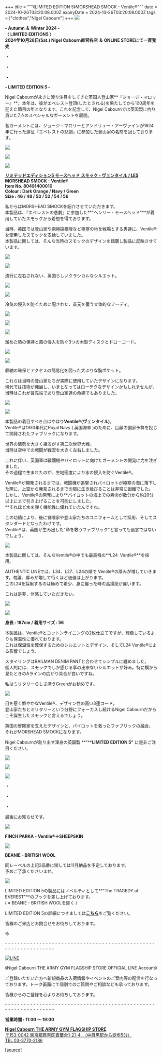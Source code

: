 +++
title = """《LIMITED EDITION 5》MORSHEAD SMOCK - Ventile®"""
date = 2024-10-26T03:20:08.000Z
expiryDate = 2024-10-26T03:20:08.000Z
tags = ["clothes","Nigel Cabourn"]
+++
![](https://cdn.shopify.com/s/files/1/0094/9295/5196/files/IMG_3539_2_480x480.png?v=1729587891)

**\- Autumn ＆ Winter 2024 -**  
**〈 LIMITED EDITION5 〉**  
**2024年10月26日(Sat.) Nigel Cabourn直営各店 ＆ ONLINE STOREにて一斉発売**

**・**

**・**

**・**

**\- LIMITED EDITION 5 -**

Nigel Cabournが永きに渡り注目をしてきた英国人登山家**『ジョージ・マロリー』**。本年は、彼がエベレスト登頂(したとされる)を果たしてから100周年を迎えた節目の年となります。これを記念して、Nigel Cabournでは英国製に拘り貫いた7点のスペシャルなガーメントを展開。

各ガーメントには、ジョージ・マロリーとアンドリュー・アーヴァインが1924年に行った遠征『エベレストの悲劇』に参加した登山家の名前を冠しております。

![](https://cdn.shopify.com/s/files/1/0094/9295/5196/files/IMG_8270_42a1fe03-380b-497a-b4c8-449b91645c0c_480x480.jpg?v=1729681245)

![](https://cdn.shopify.com/s/files/1/0094/9295/5196/files/IMG_8299_480x480.jpg?v=1729681238)

![](https://cdn.shopify.com/s/files/1/0094/9295/5196/files/IMG_8285_480x480.jpg?v=1729681264)

[**リミテッドエディション5 モースヘッド スモック - ヴェンタイル / LE5 MORSHEAD SMOCK - Ventile®**](https://cabourn.jp/products/80491400010 "LE5 モーズヘッドスモック / LE5 MORSHEAD SMOCK")  
**Item No. 80491400010**  
**Colour : Dark Orange / Navy / Green**  
**Size : 46 / 48 / 50 / 52 / 54 / 56**

私からはMORSHEAD SMOCKを紹介させていただきます。  
本製品は、『エべレストの悲劇』に参加した**"ヘンリー・モースヘッド"**が着用していたスモックから着想を得ております。

当時、英国では登山家や南極探検隊など極寒の地を戦場とする男達に、Ventile®を使用したスモックを支給していました。  
本製品に関しては、そんな当時のスモックのデザインを踏襲し製品に反映させています。

![](https://cdn.shopify.com/s/files/1/0094/9295/5196/files/IMG_8502_df69d8db-96f4-4273-8618-455e90660499_480x480.jpg?v=1729824386)

![](https://cdn.shopify.com/s/files/1/0094/9295/5196/files/IMG_8459_57a84862-9844-40e6-b9fa-ad61a60962d0_480x480.jpg?v=1729824386)

流行に左右されない、英国らしいクラシカルなシルエット。

![](https://cdn.shopify.com/s/files/1/0094/9295/5196/files/IMG_8308_480x480.jpg?v=1729681324)

![](https://cdn.shopify.com/s/files/1/0094/9295/5196/files/IMG_8510_f1b5a3bd-1b06-495f-97c0-301482f2650f_480x480.jpg?v=1729824417)

冷気の侵入を防ぐために配された、首元を覆う立体的なフーディ。

![](https://cdn.shopify.com/s/files/1/0094/9295/5196/files/IMG_8320_480x480.jpg?v=1729681350)

![](https://cdn.shopify.com/s/files/1/0094/9295/5196/files/IMG_8434_404b882b-9ed3-4dc9-8a59-1dd5753fd431_480x480.jpg?v=1729824442)

![](https://cdn.shopify.com/s/files/1/0094/9295/5196/files/IMG_8477_4659ebdb-0d8c-45b3-baa8-51398addb14d_480x480.jpg?v=1729824444)

溜めた熱の保持と風の侵入を防ぐ3つの木製ディスクとドローコード。

![](https://cdn.shopify.com/s/files/1/0094/9295/5196/files/IMG_8325_480x480.jpg?v=1729681346)

![](https://cdn.shopify.com/s/files/1/0094/9295/5196/files/IMG_8483_b691dba7-46b0-4270-85c4-c36b6f7c9561_480x480.jpg?v=1729838916)

収納の確保とアクセスの簡易化を図った大ぶりな胸ポケット。

これらは当時の登山家たちが実際に使用していたデザインになります。  
現代では技術が発展し、いまとなってはローテクなデザインかもしれませんが、当時はこれが最先端であり登山家達の命綱でもありました。

![](https://cdn.shopify.com/s/files/1/0094/9295/5196/files/IMG_8266_440f604d-7845-4670-a96f-5eba94d8bb65_480x480.jpg?v=1729825412)

![](https://cdn.shopify.com/s/files/1/0094/9295/5196/files/IMG_2476_b406ad1a-7416-4e18-a70a-57d3340357f1_480x480.jpg?v=1729825456)

本製品の着目すべき点はやはり**Ventile®(ヴェンタイル)**。  
Ventile®は1930年代にRoyal Navy ( 英国海軍 )のために、巨額の国家予算を投じて開発されたファブリックになります。

世界の情勢を大きく揺るがす第二次世界大戦。  
当時は空中での戦闘が戦況を大きく左右しました。

これに伴い、英国軍は戦闘機やパイロットに向けたガーメントの開発に力を注ぎました。  
その過程で生まれたのが、生地密度により水の侵入を防ぐVentile®。

Ventile®が開発されるまでは、戦闘機が追撃されパイロットが極寒の海に落下した際に、上空から発見されるまでの間に生き延びることは非常に困難でした。  
しかし、Ventile®の開発により**パイロットの海上での寿命が数分から約20分以上にまで引き上げることを可能にしました。  
**それほど水を弾く機能性に優れていたんですね。

この功績により、後に冒険家や登山家たちのユニフォームとして採用、そしてスタンダードとなったわけです。  
Ventile®は、英国が生み出した"命を救うファブリック"と言っても過言ではないでしょう。

![](https://cdn.shopify.com/s/files/1/0094/9295/5196/files/IMG_8778_7ae3fe9e-a0c2-4115-b13a-5090cf2c583f_480x480.jpg?v=1729838994)

本製品に関しては、そんなVentile®の中でも最高峰の**L24  Ventile®**を採用。

AUTHENTIC LINEでは、L34、L27、L24の順で Ventile®の厚みが増していきます。勿論、厚みが増して行くほど価値は上がります。  
このL24を採用するのは極めて希少、身に纏った時の高揚感が違います。

これは是非、体感していただきたい。

![](https://cdn.shopify.com/s/files/1/0094/9295/5196/files/IMG_8460_cfd3ef72-6514-4b05-8da6-7065253f72a1_480x480.jpg?v=1729824497)

![](https://cdn.shopify.com/s/files/1/0094/9295/5196/files/IMG_8437_480x480.jpg?v=1729824495)

**身長 : 187cm / 着用サイズ : 56**

本製品は、Ventile®とコットンライニングの2枚仕立てですが、想像しているよりも保温性に優れております。  
これは保温性を確保するためのシルエットとデザイン、そしてL24 Ventile®による影響でしょう。

スタイリングはRAILMAN DENIM PANTと合わせてシンプルに纏めました。  
個人的には、スモックでしか感じる事の出来ないシルエットが好み。特に横から見たときのAラインの広がり具合が良いですね。

私はミリタリーらしさ漂うGreenがお勧めです。

![](https://cdn.shopify.com/s/files/1/0094/9295/5196/files/IMG_8355_70c4012f-6850-4a78-a393-1e8cce2734e3_480x480.jpg?v=1729816782)

目を惹く鮮やかなVentile®、デザイン性の高い3連コード。  
登山家たちとミリタリーという分野にフォーカスし続けるNigel Cabournだからこそ誕生したスモックと言えるでしょう。

英国の冒険家を支えたデザインと、パイロットを救ったファブリックの融合。  
それがMORSHEAD SMOCKになります。

Nigel Cabournが創り出す渾身の英国製 **"****LIMITED EDITION 5"** に是非ご注目ください。

![](https://cdn.shopify.com/s/files/1/0094/9295/5196/files/IMG_3558_87be2118-9867-48b7-8c7d-c3a005f4e6e2_480x480.jpg?v=1729652220)

**![](https://cdn.shopify.com/s/files/1/0094/9295/5196/files/IMG_3557_480x480.jpg?v=1729652220)**

**![](https://cdn.shopify.com/s/files/1/0094/9295/5196/files/IMG_3556_038d70a7-4e86-4450-b580-82b8219eacba_480x480.jpg?v=1729652220)**

**・**

**・**

**・**

最後にお知らせです。

![](https://cdn.shopify.com/s/files/1/0094/9295/5196/files/80491400000-1_2_480x480.jpg?v=1729651257)

**FINCH PARKA - Ventile®＋SHEEPSKIN**

![](https://cdn.shopify.com/s/files/1/0094/9295/5196/files/80491466000-1_4e7e1f26-3eb1-48ac-9ec5-3f97df1ab76b_480x480.jpg?v=1729651257)

**BEANIE - BRITISH WOOL**

同レーベルの上記2品番に関しては11月納品を予定しております。  
予めご了承くださいませ。

![](https://cdn.shopify.com/s/files/1/0094/9295/5196/files/IMG_8227_62cb5a15-7090-4bfa-9f42-3b68de13b239_480x480.jpg?v=1729681427)

LIMITED EDITION 5の製品にはノベルティとして**"The TRAGEDY of EVEREST"**のブックを差し上げております。  
( ※ BEANIE - BRITISH WOOLを除く )

LIMITED EDITION 5の詳細につきましては[**こちら**](https://cabourn.jp/blogs/journal/le5 "LE5")をご覧ください。

皆様のご来店とお問合せをお待ちしております。

今

\- - - - - - - - - - - - - - - - - - - - - - - - - - - - - - - - - - - - - - - - - - - - - - - - - - - - - - - - - - - - - - - -  

[![LINE](https://cdn.shopify.com/s/files/1/0094/9295/5196/files/ja_600x600.png?v=1631941030)](https://lin.ee/NpdpRpF)

《Nigel Cabourn THE ARMY GYM FLAGSHIP STORE OFFICIAL LINE Account》

ご登録いただいた方へ新規商品の入荷情報やイベントのご案内等の配信を行なっております。トーク画面にて個別でのご質問やご相談なども承っております。

皆様からのご登録を心よりお待ちしております。

\- - - - - - - - - - - - - - - - - - - - - - - - - - - - - - - - - - - - - - - - - - - - - - - - - - - - - - - - - - - - - - - - 

**営業時間 : 11:00 〜 19:00**

[**Nigel Cabourn THE ARMY GYM FLAGSHIP STORE**](https://cabourn.jp/pages/flagship)  
[〒153-0042 東京都目黒区青葉台1-21-4　（中目黒駅から徒歩5分）](https://cabourn.jp/pages/flagship)  
[TEL 03-3770-2186](https://cabourn.jp/pages/flagship)

[[source]](https://cabourn.jp/blogs/shop-info/flagship20241026)
